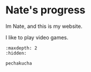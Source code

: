 # Nate's progress

Im Nate, and this is my website.


I like to play video games.



<!-- use this to make a menu when you add more pages -->
```{toctree}
:maxdepth: 2
:hidden:

pechakucha
```
